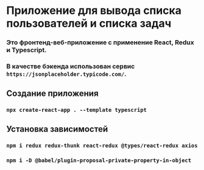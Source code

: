 # Приложение для вывода списка пользователей и списка задач

### Это фронтенд-веб-приложение с применение React, Redux и Typescript.

### В качестве бэкенда использован сервис `https://jsonplaceholder.typicode.com/`.

## Создание приложения

### `npx create-react-app . --template typescript`

## Установка зависимостей

### `npm i redux redux-thunk react-redux @types/react-redux axios`

### `npm i -D @babel/plugin-proposal-private-property-in-object`
